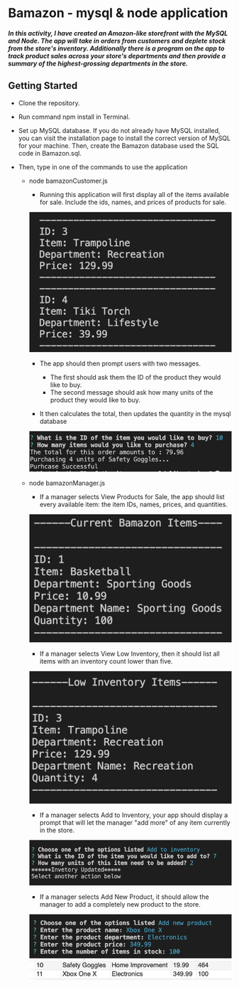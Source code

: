 

# Bamazon - mysql & node application

##### In this activity, I have created an Amazon-like storefront with the MySQL and Node. The app will take in orders from customers and deplete stock from the store's inventory. Additionally there is a program on the app to track product sales across your store's departments and then provide a summary of the highest-grossing departments in the store.


## Getting Started

* Clone the repository.

* Run command npm install in Terminal.

* Set up MySQL database. If you do not already have MySQL installed, you can visit the installation page to install the correct version of MySQL for your machine. Then, create the Bamazon database used the SQL code in Bamazon.sql.

* Then, type in one of the commands to use the application 

    * node bamazonCustomer.js

        * Running this application will first display all of the items available for sale. Include the ids, names, and prices of products for sale.

         ![](./images/display.png)

        * The app should then prompt users with two messages.
            * The first should ask them the ID of the product they would like to buy.
            * The second message should ask how many units of the product they would like to buy.

        * It then calculates the total, then updates the quantity in the mysql database

         ![](./images/second_2.png)

    * node bamazonManager.js

        * If a manager selects View Products for Sale, the app should list every available item: the item IDs, names, prices, and quantities.

        ![](./images/managerView.png)

        * If a manager selects View Low Inventory, then it should list all items with an inventory count lower than five.


        ![](./images/lowInventory.png)

        * If a manager selects Add to Inventory, your app should display a prompt that will let the manager "add more" of any item currently in the store.

        ![](./images/addInventory.png)

        * If a manager selects Add New Product, it should allow the manager to add a completely new product to the store.

        ![](./images/addProduct.png)
        ![](./images/sqlUpdate.png)








        


